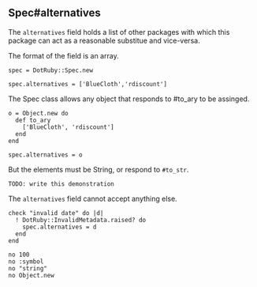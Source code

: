 ## Spec#alternatives

The `alternatives` field holds a list of other packages with which this
package can act as a reasonable substitue and vice-versa.

The format of the field is an array.

    spec = DotRuby::Spec.new

    spec.alternatives = ['BlueCloth','rdiscount']

The Spec class allows any object that responds to #to_ary to be
assinged.

    o = Object.new do
      def to_ary
        ['BlueCloth', 'rdiscount']
      end
    end

    spec.alternatives = o

But the elements must be String, or respond to `#to_str`.

    TODO: write this demonstration

The `alternatives` field cannot accept anything else.

    check "invalid date" do |d|
      ! DotRuby::InvalidMetadata.raised? do
        spec.alternatives = d
      end
    end

    no 100
    no :symbol
    no "string"
    no Object.new

